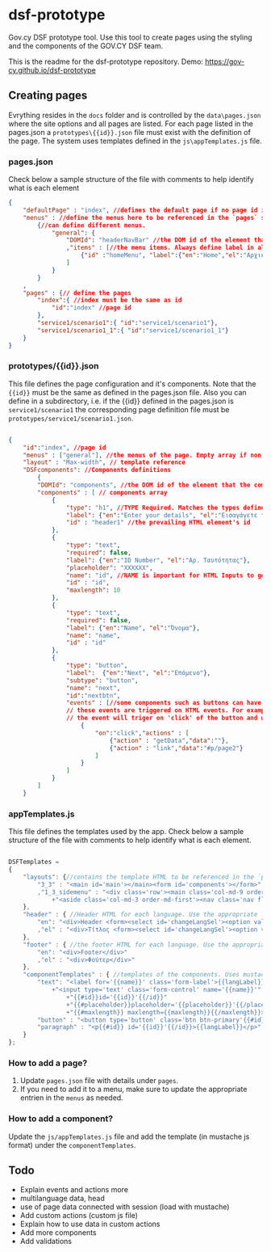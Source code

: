 # dsf-prototype
Gov.cy DSF prototype tool. Use this tool to create pages using the styling and the components of the GOV.CY DSF team. 

This is the readme for the dsf-prototype repository. 
Demo: https://gov-cy.github.io/dsf-prototype

## Creating pages

Evrything resides in the `docs` folder and is controlled by the `data\pages.json` where the site options and all pages are listed. For each page listed in the pages.json a `prototypes\{{id}}.json` file must exist with the definition of the page. The system uses templates defined in the `js\appTemplates.js` file. 

### pages.json

Check below a sample structure of the file with comments to help identify what is each element

```json
{
    "defaultPage" : "index", //defines the default page if no page id is defined in url
    "menus" : //define the menus here to be referenced in the `pages` section
        {//can define different menus.
            "general": { 
                "DOMId": "headerNavBar" //the DOM id of the element that the menu will be rendered in 
                ,"items" : [//the menu items. Always define label in all languages and appropriate url. URL is `#p/{page.id}`
                    {"id" :"homeMenu", "label":{"en":"Home","el":"Αρχική"}, "url" :"#"}
                ]
            }
        }
    ,
    "pages" : {// define the pages 
        "index":{ //index must be the same as id 
            "id":"index" //page id
        },
        "service1/scenario1":{ "id":"service1/scenario1"},
        "service1/scenario1_1":{ "id":"service1/scenario1_1"}
    } 
}
```

### prototypes/{{id}}.json

This file defines the page configuration and it's components. Note that the `{{id}}` must be the same as defined in the pages.json file. Also you can define in a subdirectory, i.e. if the {{id}} defined in the pages.json is `service1/scenario1` the corresponding page definition file must be `prototypes/service1/scenario1.json`.

```json

{ 
    "id":"index", //page id
    "menus" : ["general"], //the menus of the page. Empty array if non 
    "layout" : "Max-width", // template reference
    "DSFcomponents": //Components definitions  
        {
        "DOMId": "components", //the DOM id of the element that the components will be rendered in 
        "components" : [ // components array
            {
                "type": "h1", //TYPE Required. Matches the types defined in appTemplates.js
                "label": {"en":"Enter your details", "el":"Εισαγάγετε τα στοιχεία σας"}, //labels in all languages
                "id" : "header1" //the prevailing HTML element's id
            },
            {
                "type": "text",
                "required": false,
                "label": {"en":"ID Number", "el":"Αρ. Ταυτότητας"},
                "placeholder": "XXXXXX",
                "name": "id", //NAME is important for HTML Inputs to get the values
                "id" : "id",
                "maxlength": 10
            },
            {
                "type": "text",
                "required": false,
                "label": {"en":"Name", "el":"Όνομα"},
                "name": "name",
                "id" : "id"
            },
            {
                "type": "button",
                "label":  {"en":"Next", "el":"Επόμενο"},
                "subtype": "button",
                "name": "next",
                "id":"nextbtn",
                "events" : [//some components such as buttons can have events on them
                // these events are triggered on HTML events. For example with the definition below
                // the event will triger on 'click' of the button and will run all the actions defined.
                    {
                        "on":"click","actions" : [
                            {"action" : "getData","data":""},
                            {"action" : "link","data":"#p/page2"}
                        ]
                    }
                ]
            }
        ]
    }

```

### appTemplates.js

This file defines the templates used by the app. Check below a sample structure of the file with comments to help identify what is each element.

```js

DSFTemplates = 
{
    "layouts": {//contains the template HTML to be referenced in the `pages` section
        "3_3" : "<main id='main'></main><form id='components'></form>"
        ,"1_3_sidemenu" : "<div class='row'><main class='col-md-9 order-md-last' id='main'></main>"
            +"<aside class='col-md-3 order-md-first'><nav class='nav flex-column' id='sideMenu'></nav></aside></div>"
    },
    "header" : { //Header HTML for each language. Use the appropriate language code. This is global for all pages
        "en": "<div>Header <form><select id='changeLangSel'><option value='en' selected>English</option><option value='el'>Ελληνικά</option></select></form></div>"
        ,"el" : "<div>Τίτλος <form><select id='changeLangSel'><option value='en'>English</option><option value='el' selected>Ελληνικά</option></select></form></div>"
    },
    "footer" : { //the footer HTML for each language. Use the appropriate language code. This is global for all pages
        "en": "<div>Footer</div>"
        ,"el" : "<div>Φούτερ</div>"
    },
    "componentTemplates" : { //templates of the components. Uses mustache js  
        "text": "<label for='{{name}}' class='form-label'>{{langLabel}}</label>"
            +"<input type='text' class='form-control' name='{{name}}'"
                +"{{#id}}id='{{id}}'{{/id}}"
                +"{{#placeholder}}placeholder='{{placeholder}}'{{/placeholder}}"
                +"{{#maxlength}} maxlength={{maxlength}}{{/maxlength}}>",
        "button" : "<button type='button' class='btn btn-primary'{{#id}} id='{{id}}'{{/id}}>{{langLabel}}</button>",
        "paragraph" : "<p{{#id}} id='{{id}}'{{/id}}>{{langLabel}}</p>"
    }    
};

```

### How to add a page?

1. Update `pages.json` file with details under `pages`.
2. If you need to add it to a menu, make sure to update the appropriate entrien in the `menus` as needed. 

### How to add a component?

Update the `js/appTemplates.js` file and add the template (in mustache js format) under the `componentTemplates`.

## Todo

- Explain events and actions more
- multilanguage data, head
- use of page data connected with session (load with mustache)
- Add custom actions (custom js file)
- Explain how to use data in custom actions
- Add more components
- Add validations